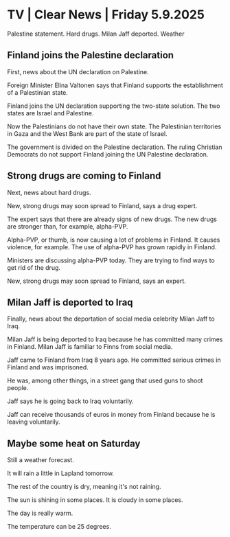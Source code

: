 # TV | Clear News | Friday 5.9.2025

Palestine statement. Hard drugs. Milan Jaff deported. Weather

## Finland joins the Palestine declaration

First, news about the UN declaration on Palestine.

Foreign Minister Elina Valtonen says that Finland supports the establishment of a Palestinian state.

Finland joins the UN declaration supporting the two-state solution. The two states are Israel and Palestine.

Now the Palestinians do not have their own state. The Palestinian territories in Gaza and the West Bank are part of the state of Israel.

The government is divided on the Palestine declaration. The ruling Christian Democrats do not support Finland joining the UN Palestine declaration.

## Strong drugs are coming to Finland

Next, news about hard drugs.

New, strong drugs may soon spread to Finland, says a drug expert.

The expert says that there are already signs of new drugs. The new drugs are stronger than, for example, alpha-PVP.

Alpha-PVP, or thumb, is now causing a lot of problems in Finland. It causes violence, for example. The use of alpha-PVP has grown rapidly in Finland.

Ministers are discussing alpha-PVP today. They are trying to find ways to get rid of the drug.

New, strong drugs may soon spread to Finland, says an expert.

## Milan Jaff is deported to Iraq

Finally, news about the deportation of social media celebrity Milan Jaff to Iraq.

Milan Jaff is being deported to Iraq because he has committed many crimes in Finland. Milan Jaff is familiar to Finns from social media.

Jaff came to Finland from Iraq 8 years ago. He committed serious crimes in Finland and was imprisoned.

He was, among other things, in a street gang that used guns to shoot people.

Jaff says he is going back to Iraq voluntarily.

Jaff can receive thousands of euros in money from Finland because he is leaving voluntarily.

## Maybe some heat on Saturday

Still a weather forecast.

It will rain a little in Lapland tomorrow.

The rest of the country is dry, meaning it's not raining.

The sun is shining in some places. It is cloudy in some places.

The day is really warm.

The temperature can be 25 degrees.
